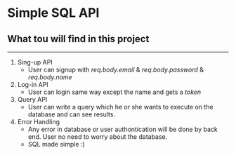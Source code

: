 # Simple SQL API

## What tou will find in this project
---
1. Sing-up API
   -  User can signup with *req.body.email* & *req.body.password* & *req.body.name* 
2. Log-in API
   - User can login same way except the name and gets a *token*
3. Query API
   - User can write a query which he or she wants to execute on the database and can see results. 
4. Error Handling
    - Any error in database or user authontication will be done by back end. User no need to worry about the database. 
    - SQL made simple :)



